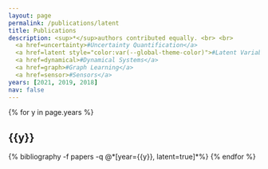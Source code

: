 ```yaml
---
layout: page
permalink: /publications/latent
title: Publications
description: <sup>*</sup>authors contributed equally. <br> <br>
  <a href=uncertainty>#Uncertainty Quantification</a>
  <a href=latent style="color:var(--global-theme-color)">#Latent Variable Models</a>
  <a href=dynamical>#Dynamical Systems</a>
  <a href=graph>#Graph Learning</a>
  <a href=sensor>#Sensors</a>
years: [2021, 2019, 2018]
nav: false
---
```


<div class="publications">

{% for y in page.years %}
  <h2 class="year">{{y}}</h2>
  {% bibliography -f papers -q @*[year={{y}}, latent=true]*%}
{% endfor %}

</div>
